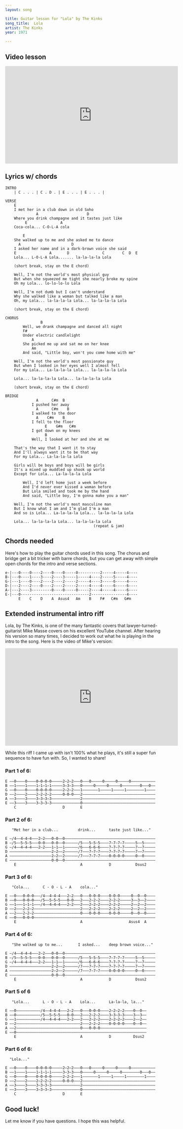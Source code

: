 ```yaml
---
layout: song

title: Guitar lesson for "Lola" by The Kinks
song_title:  Lola
artist: The Kinks
year: 1971

---
```


## Video lesson

<iframe width="560" height="315" src="https://www.youtube.com/embed/aFXapBng37o?showinfo=0?showinfo=0" frameborder="0" allowfullscreen></iframe>

## Lyrics w/ chords

    INTRO
        | C . . . | C . D . | E . . . | E . . . |

    VERSE
        E
        I met her in a club down in old Soho
                  A                      D
        Where you drink champagne and it tastes just like
             E               A
        Coca-cola... C-O-L-A cola

            E
        She walked up to me and she asked me to dance
          A                       D
        I asked her name and in a dark-brown voice she said
        E               A       D               C        C  D  E
        Lola... L-O-L-A Lola....... la-la-la-la Lola

        (short break, stay on the E chord)

        Well, I'm not the world's most physical guy
        But when she squeezed me tight she nearly broke my spine
        Oh my Lola... lo-lo-lo-lo Lola

        Well, I'm not dumb but I can't understand
        Why she walked like a woman but talked like a man
        Oh, my Lola... la-la-la-la Lola... la-la-la-la Lola

        (short break, stay on the E chord)

    CHORUS
                    B
            Well, we drank champagne and danced all night
            F#
            Under electric candlelight
                A
            She picked me up and sat me on her knee
                Am
            And said, "Little boy, won't you come home with me"

        Well, I'm not the world's most passionate guy
        But when I looked in her eyes well I almost fell
        For my Lola... La-la-la-la Lola... la-la-la-la Lola

        Lola... la-la-la-la Lola... la-la-la-la Lola

        (short break, stay on the E chord)

    BRIDGE
                  A      C#m  B
                I pushed her away
                  A      C#m    B
                I walked to the door
                  A    C#m    B
                I fell to the floor
                      E    G#m   C#m
                I got down on my knees
                      B
                Well, I looked at her and she at me

        That's the way that I want it to stay
        And I'll always want it to be that way
        For my Lola... La-la-la-la Lola

        Girls will be boys and boys will be girls
        It's a mixed up muddled up shook up world
        Except for Lola... La-la-la-la Lola

            Well, I'd left home just a week before
            And I'd never ever kissed a woman before
            But Lola smiled and took me by the hand
            And said, "Little boy, I'm gonna make you a man"

        Well, I'm not the world's most masculine man
        But I know what I am and I’m glad I'm a man
        And so is Lola... La-la-la-la Lola... la-la-la-la Lola

        Lola... la-la-la-la Lola... la-la-la-la Lola
                                            (repeat & jam)

## Chords needed

Here's how to play the guitar chords used in this song. The chorus and bridge get a bit tricker with barre chords, but you can get away with simple open chords for the intro and verse sections.

    e-|---0----0----2----0----0-----0----------2-----4-----4----
    B-|---0----1----3----2----3-----1-----4----2-----5-----4----
    G-|---1----0----2----2----2-----2-----4----3-----6-----4----
    D-|---2----2----0----2----2-----2-----4----4-----6-----6----
    A-|---2----3---------0----0-----0-----2----4-----4-----6----
    E-|---0-------------------------------2----------------4----
          E    C    D    A  Asus4   Am    B    F#   C#m   G#m

## Extended instrumental intro riff

Lola, by The Kinks, is one of the many fantastic covers that lawyer-turned-guitarist Mike Masse covers on his excellent YouTube channel. After hearing his version so many times, I decided to work out what he is playing in the intro to the song. Here is the video of Mike's version:

<iframe width="560" height="315" src="https://www.youtube.com/embed/qWWU5x5RLbI" frameborder="0" allow="autoplay; encrypted-media" allowfullscreen></iframe>

While this riff I came up with isn't 100% what he plays, it's still a super fun sequence to have fun with. So, I wanted to share!

### Part 1 of 6:

    E ––0––––0––––0–0–0–0–––––2–2–2–––0–––0–––––0–––––0–––––0–––––––––––
    B ––1––––1––––1–1–1–1–––––3–3–3–––0–––––0–––––0–––––0––––––––0–––0––
    G ––0––––0––––0–0–0–0–––––2–2–2–––1–––––––1–––––1–––––1––––––––1––––
    D ––2––––2––––2–2–2–2–––––0–0–0–––2–––––––––––––––––––––––––––––––––
    A ––3––––3––––3–3–3–3–––––––––––––2–––––––––––––––––––––––––––––––––
    E ––3––––3––––3–3–3–3–––––––––––––0–––––––––––––––––––––––––––––––––
        C                     D       E

### Part 2 of 6:

       "Met her in a club...         drink...      taste just like..."

    E –/4––4–4–4–––2–2–––0–0––0–––––––––––––––––––––––––––––––––––––––––
    B –/5––5–5–5–––0–0–––0–0––0––––––/5–––5–5–5––––7–7–7–7–––––5––5–––––
    G –/4––4–4–4–––2–2–––1–1––1––––––/6–––6–6–6––––7–7–7–7–––––7––7–––––
    D –––––––––––––––––––2–2––2––––––/7–––7–7–7––––7–7–7–7–––––7––7–––––
    A –––––––––––––––––––2–2––2––––––/7–––7–7–7––––0–0–0–0–––––0––0–––––
    E –––––––––––––––––––0–0––0–––––––––––––––––––––––––––––––––––––––––
        E                             A            D           Dsus2  

### Part 3 of 6:

       "Cola...      C - O - L - A    cola..."

    E ––0–––0–0–0–––/4––4–4–4–––2–2–––0–––0–0–0––––0–0–0–––––0––0––0––––
    B ––0–––0–0–0–––/5––5–5–5–––0–0–––2–––2–2–2––––2–2–2–––––3––3––2––––
    G ––1–––1–1–1–––/4––4–4–4–––2–2–––2–––2–2–2––––2–2–2–––––2––2––2––––
    D ––2–––2–2–2–––––––––––––––––––––2–––2–2–2––––2–2–2–––––2––2––2––––
    A ––2–––2–2–2–––––––––––––––––––––0–––0–0–0––––0–0–0–––––0––0––0––––
    E ––0–––0–0–0–––––––––––––––––––––––––––––––––––––––––––––––––––––––
        E                             A                     Asus4  A

### Part 4 of 6:

       "She walked up to me...       I asked...    deep brown voice..."

    E –/4––4–4–4–––2–2–––0–0––0–––––––––––––––––––––––––––––––––––––––––
    B –/5––5–5–5–––0–0–––0–0––0––––––/5–––5–5–5––––7–7–7–7–––––5––5–––––
    G –/4––4–4–4–––2–2–––1–1––1––––––/6–––6–6–6––––7–7–7–7–––––7––7–––––
    D –––––––––––––––––––2–2––2––––––/7–––7–7–7––––7–7–7–7–––––7––7–––––
    A –––––––––––––––––––2–2––2––––––/7–––7–7–7––––0–0–0–0–––––0––0–––––
    E –––––––––––––––––––0–0––0–––––––––––––––––––––––––––––––––––––––––
        E                             A            D           Dsus2  

### Part 5 of 6

       "Lola...      L - O - L - A    Lola...      La-la-la, la..."

    E ––0–––––––––––/4––4–4–4–––2–2–––0–––0–0–0––––2–2–2–2––––0––0––
    B ––0–––––––––––/5––5–5–5–––0–0–––2–––2–2–2––––3–3–3–3––––3––3––
    G ––1–––––––––––/4––4–4–4–––2–2–––2–––2–2–2––––2–2–2–2––––2––2––
    D ––2–––––––––––––––––––––––––––––2–––2–2–2––––0–0–0–0––––0––0––
    A ––2–––––––––––––––––––––––––––––0–––0–0–0–––––––––––––––––––––
    E ––0–––––––––––––––––––––––––––––––––––––––––––––––––––––––––––
        E                             A            D          Dsus2

### Part 6 of 6:

      "Lola..."

    E ––0––––0––––0–0–0–0–––––2–2–2–––0–––0–––––0–––––0–––––0–––––––––––
    B ––1––––1––––1–1–1–1–––––3–3–3–––0–––––0–––––0–––––0––––––––0–––0––
    G ––0––––0––––0–0–0–0–––––2–2–2–––1–––––––1–––––1–––––1––––––––1––––
    D ––2––––2––––2–2–2–2–––––0–0–0–––2–––––––––––––––––––––––––––––––––
    A ––3––––3––––3–3–3–3–––––––––––––2–––––––––––––––––––––––––––––––––
    E ––3––––3––––3–3–3–3–––––––––––––0–––––––––––––––––––––––––––––––––
        C                     D       E



## Good luck!

Let me know if you have questions. I hope this was helpful.
